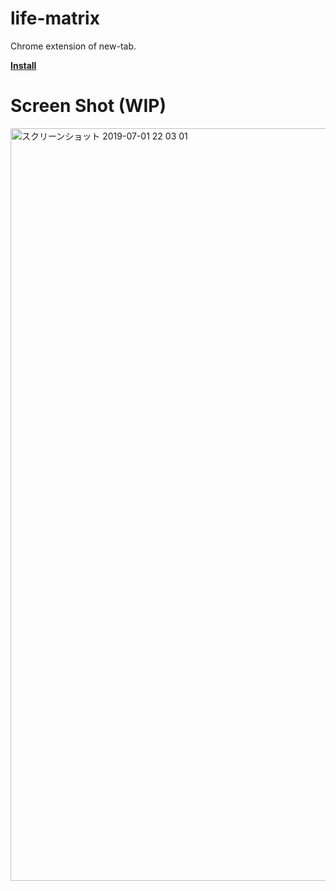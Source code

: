 
# life-matrix
Chrome extension of new-tab.

**[Install](https://chrome.google.com/webstore/detail/life-matrix-new-tab/mlpjdoiikhebibbgglbkodeaoedcamcf)**

# Screen Shot (WIP)
<img width="1204" alt="スクリーンショット 2019-07-01 22 03 01" src="https://user-images.githubusercontent.com/2075801/60438619-18db8d00-9c4c-11e9-8304-0444df02d020.png">
